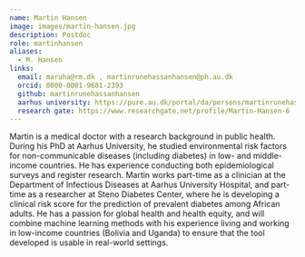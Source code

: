 ```yaml
---
name: Martin Hansen
image: images/martin-hansen.jpg
description: Postdoc
role: martinhansen
aliases:
  - M. Hansen
links:
  email: maruha@rm.dk , martinrunehassanhansen@ph.au.dk
  orcid: 0000-0001-9681-2393
  github: martinrunehassanhansen
  aarhus university: https://pure.au.dk/portal/da/persons/martinrunehassanhansen%40ph.au.dk
  research gate: https://www.researchgate.net/profile/Martin-Hansen-6
---
```


Martin is a medical doctor with a research background in public health. During his PhD at Aarhus University, he studied environmental risk factors for non-communicable diseases (including diabetes) in low- and middle-income countries. He has experience conducting both epidemiological surveys and register research.
Martin works part-time as a clinician at the Department of Infectious Diseases at Aarhus University Hospital, and part-time as a researcher at Steno Diabetes Center, where he is developing a clinical risk score for the prediction of prevalent diabetes among African adults. He has a passion for global health and health equity, and will combine machine learning methods with his experience living and working in low-income countries (Bolivia and Uganda) to ensure that the tool developed is usable in real-world settings.
